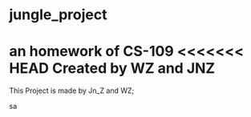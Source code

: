 # jungle_project
an homework of CS-109
<<<<<<< HEAD
Created by WZ and JNZ
=======
This Project is made by Jn_Z and WZ;

sa
